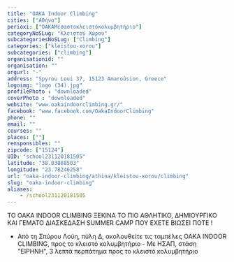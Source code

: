 ```yaml
---
title: "OAKA Indoor Climbing"
cities: ["Αθήνα"]
perioxi: ["ΟΑΚΑΜέσαστοκλειστόκολυμβητήριο"]
categoryNoSLug: "Κλειστού Χώρου"
subcategoriesNoSLug: ["Climbing"]
categories: ["kleistou-xorou"]
subcategories: ["climbing"]
organisationid: ""
organisation: ""
orgurl: "-"
address: "Spyrou Loui 37, 15123 Amaroúsion, Greece"
logoimg: "logo (34).jpg"
profilePhoto : "downloaded"
coverPhoto : "downloaded"
website: "www.oakaindoorclimbing.gr/"
facebook: "www.facebook.com/OakaIndoorClimbing"
phone: ""
email: ""
courses: ""
places: [""]
rensponsibles: ""
zipcode: ["15124"]
UID: "school231120181505"
latitude: "38.03888503"
longitude: "23.78246258"
url: "oaka-indoor-climbing/athina/kleistou-xorou/climbing"
slug: "oaka-indoor-climbing"
aliases:
    - /school231120181505
---
```



ΤΟ ΟΑΚΑ INDOOR CLIMBING ΞΕΚΙΝΑ ΤΟ ΠΙΟ ΑΘΛΗΤΙΚΟ, ΔΗΜΙΟΥΡΓΙΚΟ ΚΑΙ ΓΕΜΑΤΟ ΔΙΑΣΚΕΔΑΣΗ SUMMER CAMP ΠΟΥ ΕΧΕΤΕ ΒΙΩΣΕΙ ΠΟΤΕ !

- Από τη Σπύρου Λούη, πύλη Δ, ακολουθείτε τις ταμπέλες OAKA INDOOR CLIMBING, προς το κλειστό κολυμβητήριο - Με ΗΣΑΠ, στάση &quot;ΕΙΡΗΝΗ&quot;, 3 λεπτά περπάτημα προς το κλειστό κολυμβητήριο
